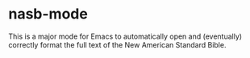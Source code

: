 nasb-mode
=========

This is a major mode for Emacs to automatically open and (eventually) correctly format the full text of the New American Standard Bible.

